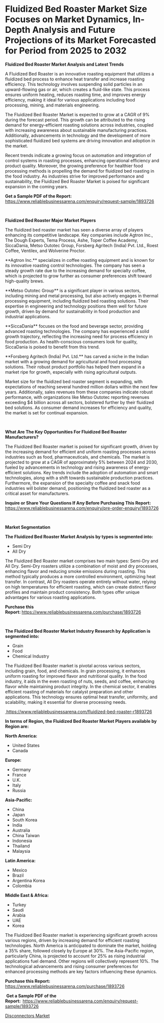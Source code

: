 <p><h1>Fluidized Bed Roaster Market Size Focuses on Market Dynamics, In-Depth Analysis and Future Projections of its Market Forecasted for Period from 2025 to 2032</h1></p><p><strong>Fluidized Bed Roaster Market Analysis and Latest Trends</strong></p>
<p><p>A Fluidized Bed Roaster is an innovative roasting equipment that utilizes a fluidized bed process to enhance heat transfer and increase roasting efficiency. This technology involves suspending solid particles in an upward-flowing gas or air, which creates a fluid-like state. This process ensures uniform heating, reduces roasting time, and improves energy efficiency, making it ideal for various applications including food processing, mining, and materials engineering.</p><p>The Fluidized Bed Roaster Market is expected to grow at a CAGR of 9% during the forecast period. This growth can be attributed to the rising demand for energy-efficient roasting solutions across industries, coupled with increasing awareness about sustainable manufacturing practices. Additionally, advancements in technology and the development of more sophisticated fluidized bed systems are driving innovation and adoption in the market.</p><p>Recent trends indicate a growing focus on automation and integration of control systems in roasting processes, enhancing operational efficiency and product quality. Moreover, the growing preference for healthier food processing methods is propelling the demand for fluidized bed roasting in the food industry. As industries strive for improved performance and sustainability, the Fluidized Bed Roaster Market is poised for significant expansion in the coming years.</p></p>
<p><strong>Get a Sample PDF of the Report:&nbsp;</strong> <a href="https://www.reliablebusinessarena.com/enquiry/request-sample/1893726?utm_campaign=2383&utm_medium=2&utm_source=Github&utm_content=ia&utm_term=23022025&utm_id=fluidized-bed-roaster">https://www.reliablebusinessarena.com/enquiry/request-sample/1893726</a></p>
<p>&nbsp;</p>
<p><strong>Fluidized Bed Roaster Major Market Players</strong></p>
<p><p>The fluidized bed roaster market has seen a diverse array of players enhancing its competitive landscape. Key companies include Agtron Inc., The Dough Experts, Tema Process, Ashe, Toper Coffee Academy, SiccaDania, Metso Outotec Group, Forsberg Agritech (India) Pvt. Ltd., Roest Coffee, Ventilex, and Wolverine Proctor. </p><p>**Agtron Inc.** specializes in coffee roasting equipment and is known for its innovative roasting control technologies. The company has seen a steady growth rate due to the increasing demand for specialty coffee, which is projected to grow further as consumer preferences shift toward high-quality brews.</p><p>**Metso Outotec Group** is a significant player in various sectors, including mining and metal processing, but also actively engages in thermal processing equipment, including fluidized bed roasting solutions. Their expertise in engineering and technology positions them well for future growth, driven by demand for sustainability in food production and industrial applications.</p><p>**SiccaDania** focuses on the food and beverage sector, providing advanced roasting technologies. The company has experienced a solid growth trajectory, reflecting the increasing need for process efficiency in food production. As health-conscious consumers look for quality, SiccaDania is poised to benefit from this trend.</p><p>**Forsberg Agritech (India) Pvt. Ltd.** has carved a niche in the Indian market with a growing demand for agricultural and food processing solutions. Their robust product portfolio has helped them expand in a market ripe for growth, especially with rising agricultural outputs.</p><p>Market size for the fluidized bed roaster segment is expanding, with expectations of reaching several hundred million dollars within the next few years. Additionally, sales revenues from these companies indicate robust performance, with organizations like Metso Outotec reporting revenues exceeding $4 billion across all sectors, bolstered further by their fluidized bed solutions. As consumer demand increases for efficiency and quality, the market is set for continual expansion.</p></p>
<p>&nbsp;</p>
<p><strong>What Are The Key Opportunities For Fluidized Bed Roaster Manufacturers?</strong></p>
<p><p>The Fluidized Bed Roaster market is poised for significant growth, driven by the increasing demand for efficient and uniform roasting processes across industries such as food, pharmaceuticals, and chemicals. The market is projected to grow at a CAGR of approximately 5% between 2024 and 2030, fueled by advancements in technology and rising awareness of energy-efficient solutions. Key trends include the adoption of automation and smart technologies, along with a shift towards sustainable production practices. Furthermore, the expansion of the specialty coffee and snack food industries will bolster demand, positioning the fluidized bed roaster as a critical asset for manufacturers.</p></p>
<p><strong>Inquire or Share Your Questions If Any Before Purchasing This Report:</strong> <a href="https://www.reliablebusinessarena.com/enquiry/pre-order-enquiry/1893726?utm_campaign=2383&utm_medium=2&utm_source=Github&utm_content=ia&utm_term=23022025&utm_id=fluidized-bed-roaster">https://www.reliablebusinessarena.com/enquiry/pre-order-enquiry/1893726</a></p>
<p>&nbsp;</p>
<p><strong>Market Segmentation</strong></p>
<p><strong>The Fluidized Bed Roaster Market Analysis by types is segmented into:</strong></p>
<p><ul><li>Semi Dry</li><li>All Dry</li></ul></p>
<p><p>The Fluidized Bed Roaster market comprises two main types: Semi-Dry and All Dry. Semi-Dry roasters utilize a combination of moist and dry processes, enhancing flavor and reducing smoke emissions during roasting. This method typically produces a more controlled environment, optimizing heat transfer. In contrast, All Dry roasters operate entirely without water, relying on high temperatures for efficient roasting, which can create distinct flavor profiles and maintain product consistency. Both types offer unique advantages for various roasting applications.</p></p>
<p><strong>Purchase this Report:&nbsp;</strong><a href="https://www.reliablebusinessarena.com/purchase/1893726?utm_campaign=2383&utm_medium=2&utm_source=Github&utm_content=ia&utm_term=23022025&utm_id=fluidized-bed-roaster">https://www.reliablebusinessarena.com/purchase/1893726</a></p>
<p>&nbsp;</p>
<p><strong>The Fluidized Bed Roaster Market Industry Research by Application is segmented into:</strong></p>
<p><ul><li>Grain</li><li>Food</li><li>Chemical Industry</li></ul></p>
<p><p>The Fluidized Bed Roaster market is pivotal across various sectors, including grain, food, and chemicals. In grain processing, it enhances uniform roasting for improved flavor and nutritional quality. In the food industry, it aids in the even roasting of nuts, seeds, and coffee, enhancing flavor while maintaining product integrity. In the chemical sector, it enables efficient roasting of materials for catalyst preparation and other applications. This technology ensures optimal heat transfer, uniformity, and scalability, making it essential for diverse processing needs.</p></p>
<p><a href="https://www.reliablebusinessarena.com/fluidized-bed-roaster-r1893726?utm_campaign=2383&utm_medium=2&utm_source=Github&utm_content=ia&utm_term=23022025&utm_id=fluidized-bed-roaster">&nbsp;https://www.reliablebusinessarena.com/fluidized-bed-roaster-r1893726</a></p>
<p><strong>In terms of Region, the Fluidized Bed Roaster Market Players available by Region are:</strong></p>
<p>
    <p> <strong> North America: </strong>
        <ul>
            <li>United States</li>
            <li>Canada</li>
        </ul>
        </p> 
    <p> <strong> Europe: </strong>
        <ul>
            <li>Germany</li>
            <li>France</li>
            <li>U.K.</li>
            <li>Italy</li>
            <li>Russia</li>
        </ul>
        </p> 
    <p> <strong> Asia-Pacific: </strong>
        <ul>
            <li>China</li>
            <li>Japan</li>
            <li>South Korea</li>
            <li>India</li>
            <li>Australia</li>
            <li>China Taiwan</li>
            <li>Indonesia</li>
            <li>Thailand</li>
            <li>Malaysia</li>
        </ul>
        </p> 
    <p> <strong> Latin America: </strong>
        <ul>
            <li>Mexico</li>
            <li>Brazil</li>
            <li>Argentina Korea</li>
            <li>Colombia</li>
        </ul>
        </p> 
    <p> <strong> Middle East & Africa: </strong>
        <ul>
            <li>Turkey</li>
            <li>Saudi</li>
            <li>Arabia</li>
            <li>UAE</li>
            <li>Korea</li>
        </ul>
    </p>
    </p>
<p><p>The Fluidized Bed Roaster market is experiencing significant growth across various regions, driven by increasing demand for efficient roasting technologies. North America is anticipated to dominate the market, holding a 35% share, followed closely by Europe at 30%. The Asia-Pacific region, particularly China, is projected to account for 25% as rising industrial applications fuel demand. Other regions will collectively represent 10%. The technological advancements and rising consumer preferences for enhanced processing methods are key factors influencing these dynamics.</p></p>
<p><strong>Purchase this Report: </strong><a href="https://www.reliablebusinessarena.com/purchase/1893726?utm_campaign=2383&utm_medium=2&utm_source=Github&utm_content=ia&utm_term=23022025&utm_id=fluidized-bed-roaster">https://www.reliablebusinessarena.com/purchase/1893726</a></p>
<p>&nbsp;<strong>Get a Sample PDF of the Report:&nbsp;&nbsp;</strong><a href="https://www.reliablebusinessarena.com/enquiry/request-sample/1893726?utm_campaign=2383&utm_medium=2&utm_source=Github&utm_content=ia&utm_term=23022025&utm_id=fluidized-bed-roaster">https://www.reliablebusinessarena.com/enquiry/request-sample/1893726</a></p>
<p><strong></strong></p>
<p><p><a href="https://github.com/semiensamuel72378/Market-Research-Report-List-1/blob/main/disconnectors-market.md?utm_campaign=2383&utm_medium=2&utm_source=Github&utm_content=ia&utm_term=23022025&utm_id=fluidized-bed-roaster">Disconnectors Market</a></p></p>